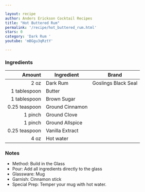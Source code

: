```yaml
---

layout: recipe
author: Anders Erickson Cocktail Recipes
title: "Hot Buttered Rum"
permalink: '/recipe/hot_buttered_rum.html'
stars: 0
category: 'Dark Rum '
youtube: 'mBGgu3qRztY'

---
```


### Ingredients

|  Amount  | Ingredient               | Brand          |
| ------------: | --------------- | ------------------- |
|          2 oz | Dark Rum        | Goslings Black Seal |
|  1 tablespoon | Butter          |
|  1 tablespoon | Brown Sugar     |
| 0.25 teaspoon | Ground Cinnamon |
|       1 pinch | Ground Clove    |
|       1 pinch | Ground Allspice |
| 0.25 teaspoon | Vanilla Extract |
|          4 oz | Hot water       |

### Notes

- Method: Build in the Glass
- Pour: Add all ingredients directly to the glass
- Glassware: Mug
- Garnish: Cinnamon stick
- Special Prep: Temper your mug with hot water.

